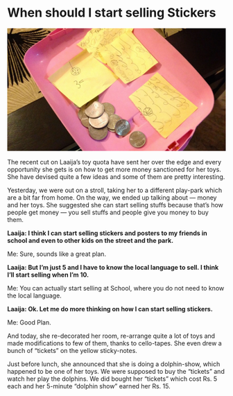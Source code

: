 # When should I start selling Stickers

![Laaija wants to sell Stickers)](/static/img/2013/laaija-stickers-sale.webp)

The recent cut on Laaija’s toy quota have sent her over the edge and every opportunity she gets is on how to get more money sanctioned for her toys. She have devised quite a few ideas and some of them are pretty interesting.

Yesterday, we were out on a stroll, taking her to a different play-park which are a bit far from home. On the way, we ended up talking about — money and her toys. She suggested she can start selling stuffs because that’s how people get money — you sell stuffs and people give you money to buy them.

**Laaija: I think I can start selling stickers and posters to my friends in school and even to other kids on the street and the park.**

Me: Sure, sounds like a great plan.

**Laaija: But I’m just 5 and I have to know the local language to sell. I think I’ll start selling when I’m 10.**

Me: You can actually start selling at School, where you do not need to know the local language.

**Laaija: Ok. Let me do more thinking on how I can start selling stickers.**

Me: Good Plan.

And today, she re-decorated her room, re-arrange quite a lot of toys and made modifications to few of them, thanks to cello-tapes. She even drew a bunch of “tickets” on the yellow sticky-notes.

Just before lunch, she announced that she is doing a dolphin-show, which happened to be one of her toys. We were supposed to buy the “tickets” and watch her play the dolphins. We did bought her “tickets” which cost Rs. 5 each and her 5-minute “dolphin show” earned her Rs. 15.
